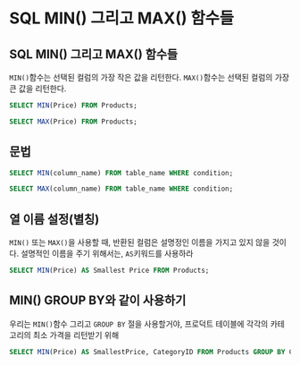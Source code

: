 # SQL MIN() 그리고 MAX() 함수들
## SQL MIN() 그리고 MAX() 함수들
`MIN()`함수는 선택된 컬럼의 가장 작은 값을 리턴한다.
`MAX()`함수는 선택된 컬럼의 가장 큰 값을 리턴한다.
```sql
SELECT MIN(Price) FROM Products;
```
```sql
SELECT MAX(Price) FROM Products;
```
## 문법
```sql
SELECT MIN(column_name) FROM table_name WHERE condition;
```
```sql
SELECT MAX(column_name) FROM table_name WHERE condition;
```
## 열 이름 설정(별칭)
`MIN()` 또는 `MAX()`을 사용할 때, 반환된 컬럼은 설명정인 이름을 가지고 있지 않을 것이다. 설명적인 이름을 주기 위해서는, `AS`키워드를 사용하라
```sql
SELECT MIN(Price) AS Smallest Price FROM Products;
```

## MIN() GROUP BY와 같이 사용하기
우리는 `MIN()`함수 그리고 `GROUP BY` 절을 사용할거야, 프로덕트 테이블에 각각의 카테고리의 최소 가격을 리턴받기 위해
```sql
SELECT MIN(Price) AS SmallestPrice, CategoryID FROM Products GROUP BY CategoryID;
```



